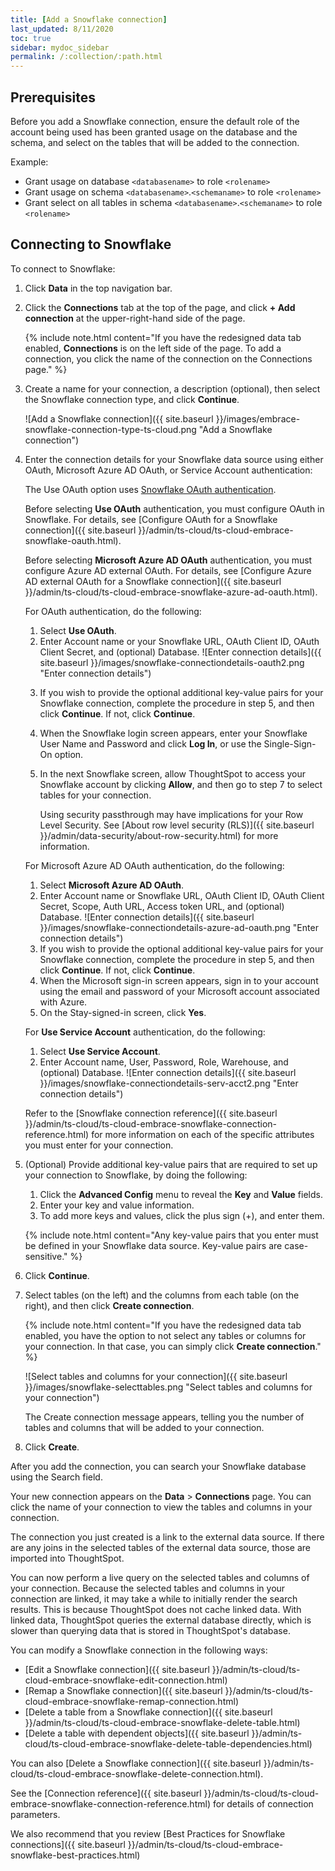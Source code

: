 ```yaml
---
title: [Add a Snowflake connection]
last_updated: 8/11/2020
toc: true
sidebar: mydoc_sidebar
permalink: /:collection/:path.html
---
```

## Prerequisites

Before you add a Snowflake connection, ensure the default role of the account being used has been granted usage on the database and the schema, and select on the tables that will be added to the connection.

Example:
- Grant usage on database `<databasename>` to role `<rolename>`
- Grant usage on schema `<databasename>`.`<schemaname>` to role `<rolename>`
- Grant select on all tables in schema `<databasename>`.`<schemaname>` to role `<rolename>`

## Connecting to Snowflake

To connect to Snowflake:

1. Click **Data** in the top navigation bar.

2. Click the **Connections** tab at the top of the page, and click **+ Add connection** at the upper-right-hand side of the page.

     <!-- ![]({{ site.baseurl }}/images/new-connection.png "New db connect") -->

   {% include note.html content="If you have the redesigned data tab enabled, **Connections** is on the left side of the page. To add a connection, you click the name of the connection on the Connections page." %}

3. Create a name for your connection, a description (optional), then select the Snowflake connection type, and click **Continue**.

     ![Add a Snowflake connection]({{ site.baseurl }}/images/embrace-snowflake-connection-type-ts-cloud.png "Add a Snowflake connection")

4. Enter the connection details for your Snowflake data source using either OAuth, Microsoft Azure AD OAuth, or Service Account authentication:

   The Use OAuth option uses <a href="https://docs.snowflake.com/en/user-guide/oauth-partner.html">Snowflake OAuth authentication</a>.

   Before selecting **Use OAuth** authentication, you must configure OAuth in Snowflake. For details, see [Configure OAuth for a Snowflake connection]({{ site.baseurl }}/admin/ts-cloud/ts-cloud-embrace-snowflake-oauth.html).

   Before selecting **Microsoft Azure AD OAuth** authentication, you must configure Azure AD external OAuth. For details, see [Configure Azure AD external OAuth for a Snowflake connection]({{ site.baseurl }}/admin/ts-cloud/ts-cloud-embrace-snowflake-azure-ad-oauth.html).      

   For OAuth authentication, do the following:

    1. Select **Use OAuth**.
    2. Enter Account name or your Snowflake URL, OAuth Client ID, OAuth Client Secret, and (optional) Database.
    ![Enter connection details]({{ site.baseurl }}/images/snowflake-connectiondetails-oauth2.png "Enter connection details")
    <!--  ![Enter connection details]({{ site.baseurl }}/images/gbq-connectiondetails.png "Enter connection details") -->
    3. If you wish to provide the optional additional key-value pairs for your Snowflake connection, complete the procedure in step 5, and then click **Continue**. If not, click **Continue**.
    4. When the Snowflake login screen appears, enter your Snowflake User Name and Password and click **Log In**, or use the Single-Sign-On option.
    5. In the next Snowflake screen, allow ThoughtSpot to access your Snowflake account by clicking **Allow**, and then go to step 7 to select tables for your connection.

        Using security passthrough may have implications for your Row Level Security. See [About row level security (RLS)]({{ site.baseurl }}/admin/data-security/about-row-security.html) for more information.

   For Microsoft Azure AD OAuth authentication, do the following:

    1. Select **Microsoft Azure AD OAuth**.
    2. Enter Account name or Snowflake URL, OAuth Client ID, OAuth Client Secret, Scope, Auth URL, Access token URL, and (optional) Database.
    ![Enter connection details]({{ site.baseurl }}/images/snowflake-connectiondetails-azure-ad-oauth.png "Enter connection details")
    <!--  ![Enter connection details]({{ site.baseurl }}/images/gbq-connectiondetails.png "Enter connection details") -->
    3. If you wish to provide the optional additional key-value pairs for your Snowflake connection, complete the procedure in step 5, and then click **Continue**. If not, click **Continue**.
    4. When the Microsoft sign-in screen appears, sign in to your account using the email and password of your Microsoft account associated with Azure.
    5. On the Stay-signed-in screen, click **Yes**.     

   For **Use Service Account** authentication, do the following:

    1. Select **Use Service Account**.
    2. Enter Account name, User, Password, Role, Warehouse, and (optional) Database.
     ![Enter connection details]({{ site.baseurl }}/images/snowflake-connectiondetails-serv-acct2.png "Enter connection details")

    Refer to the [Snowflake connection reference]({{ site.baseurl }}/admin/ts-cloud/ts-cloud-embrace-snowflake-connection-reference.html) for more information on each of the specific attributes you must enter for your connection.

5. (Optional) Provide additional key-value pairs that are required to set up your connection to Snowflake, by doing the following:

    1. Click the **Advanced Config** menu to reveal the **Key** and **Value** fields.
    2. Enter your key and value information.
    3. To add more keys and values, click the plus sign (+), and enter them.

    {% include note.html content="Any key-value pairs that you enter must be defined in your Snowflake data source. Key-value pairs are case-sensitive." %}

6. Click **Continue**.   

7. Select tables (on the left) and the columns from each table (on the right), and then click **Create connection**.

   {% include note.html content="If you have the redesigned data tab enabled, you have the option to not select any tables or columns for your connection. In that case, you can simply click **Create connection**." %} 

   ![Select tables and columns for your connection]({{ site.baseurl }}/images/snowflake-selecttables.png "Select tables and columns for your connection")

   The Create connection message appears, telling you the number of tables and columns that will be added to your connection.

8. Click **Create**.  

After you add the connection, you can search your Snowflake database using the Search field.

<!-- ![The "Connection created" screen]({{ site.baseurl }}/images/snowflake-connectioncreated.png "The "Connection created" screen") -->

Your new connection appears on the **Data** > **Connections** page. You can click the name of your connection to view the tables and columns in your connection.   

The connection you just created is a link to the external data source. If there are any joins in the selected tables of the external data source, those are imported into ThoughtSpot.

You can now perform a live query on the selected tables and columns of your connection. Because the selected tables and columns in your connection are linked, it may take a while to initially render the search results. This is because ThoughtSpot does not cache linked data. With linked data, ThoughtSpot queries the external database directly, which is slower than querying data that is stored in ThoughtSpot's database.

You can modify a Snowflake connection in the following ways:

- [Edit a Snowflake connection]({{ site.baseurl }}/admin/ts-cloud/ts-cloud-embrace-snowflake-edit-connection.html)
- [Remap a Snowflake connection]({{ site.baseurl }}/admin/ts-cloud/ts-cloud-embrace-snowflake-remap-connection.html)
- [Delete a table from a Snowflake connection]({{ site.baseurl }}/admin/ts-cloud/ts-cloud-embrace-snowflake-delete-table.html)
- [Delete a table with dependent objects]({{ site.baseurl }}/admin/ts-cloud/ts-cloud-embrace-snowflake-delete-table-dependencies.html)

You can also [Delete a Snowflake connection]({{ site.baseurl }}/admin/ts-cloud/ts-cloud-embrace-snowflake-delete-connection.html).

See the [Connection reference]({{ site.baseurl }}/admin/ts-cloud/ts-cloud-embrace-snowflake-connection-reference.html) for details of connection parameters.

We also recommend that you review [Best Practices for Snowflake connections]({{ site.baseurl }}/admin/ts-cloud/ts-cloud-embrace-snowflake-best-practices.html)
